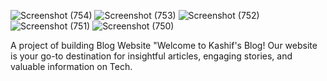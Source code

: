 ![Screenshot (754)](https://github.com/Kashif581/Blog_Website/assets/114382367/bc246f81-a3e8-46e1-aad4-7efbed9429f8)
![Screenshot (753)](https://github.com/Kashif581/Blog_Website/assets/114382367/85f5f154-ba51-4233-aa85-9c7e0fea56de)
![Screenshot (752)](https://github.com/Kashif581/Blog_Website/assets/114382367/5aa7b5ce-c5dd-4c3e-84dd-0c8bd7cff05b)
![Screenshot (751)](https://github.com/Kashif581/Blog_Website/assets/114382367/f4f3359b-5d93-4006-aca4-06177f26dffe)
![Screenshot (750)](https://github.com/Kashif581/Blog_Website/assets/114382367/697f0385-6a73-4f07-85fb-e1b27165d304)

A project of building Blog Website
"Welcome to Kashif's Blog! Our website is your go-to destination for insightful articles, engaging stories, and valuable information on Tech. 

